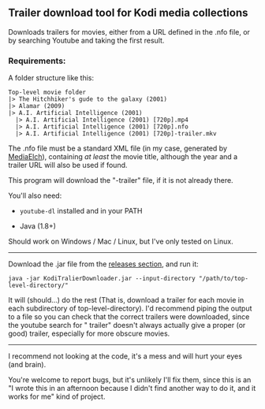 ## Trailer download tool for Kodi media collections

Downloads trailers for movies, either from a URL defined in the .nfo file, or by searching Youtube and taking the first result.

### Requirements:

A folder structure like this:

    Top-level movie folder
    |> The Hitchhiker's gude to the galaxy (2001)
    |> Alamar (2009)
    |> A.I. Artificial Intelligence (2001)
      |> A.I. Artificial Intelligence (2001) [720p].mp4
      |> A.I. Artificial Intelligence (2001) [720p].nfo
      |> A.I. Artificial Intelligence (2001) [720p]-trailer.mkv
      
The .nfo file must be a standard XML file (in my case, generated by [MediaElch](https://www.kvibes.de/en/mediaelch/)), containing _at least_ the movie title, although the year and a trailer URL will also be used if found.

This program will download the "-trailer" file, if it is not already there.

You'll also need:

* `youtube-dl` installed and in your PATH

* Java (1.8+)

Should work on Windows / Mac / Linux, but I've only tested on Linux.

---

Download the .jar file from the [releases section](https://github.com/JonasCz/KodiTralierDownloader/releases/), and run it:

    java -jar KodiTralierDownloader.jar --input-directory "/path/to/top-level-directory/"
    
 It will (should...) do the rest (That is, download a trailer for each movie in each subdirectory of top-level-directory). I'd recommend piping the output to a file so you can check that the correct trailers were downloaded, since the youtube search for "<moviename> <year> trailer" doesn't always actually give a proper (or good) trailer, especially for more obscure movies.
 
 ---
 
  I recommend not looking at the code, it's a mess and will hurt your eyes (and brain).
 
 You're welcome to report bugs, but it's unlikely I'll fix them, since this is an "I wrote this in an afternoon because I didn't find another way to do it, and it works for me" kind of project.
